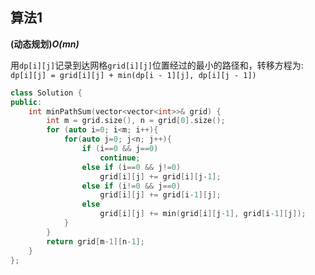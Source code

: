 ## 算法1

**(动态规划)*O(mn)***

用```dp[i][j]```记录到达网格```grid[i][j]```位置经过的最小的路径和，转移方程为: ```dp[i][j] = grid[i][j] + min(dp[i - 1][j], dp[i][j - 1])```

```CPP
class Solution {
public:
    int minPathSum(vector<vector<int>>& grid) {
        int m = grid.size(), n = grid[0].size();
        for (auto i=0; i<m; i++){
            for(auto j=0; j<n; j++){
                if (i==0 && j==0)
                    continue;
                else if (i==0 && j!=0) 
                    grid[i][j] += grid[i][j-1];
                else if (i!=0 && j==0) 
                    grid[i][j] += grid[i-1][j];
                else
                    grid[i][j] += min(grid[i][j-1], grid[i-1][j]);
            }
        }
        return grid[m-1][n-1];
    }
};
```